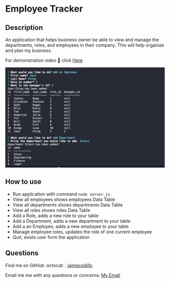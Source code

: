 # Employee Tracker

## Description
An application that helps business owner be able to view and manage the departments, roles, and employees in their company. This will help organize and plan my business.

For demonstration video :movie_camera: click [Here](https://drive.google.com/file/d/1BArBnEm5dgwmzhDtLcqveP87YTWGlmhn/preview)

![Application Screenshot](https://github.com/jaimecedillo/employee-tracker/blob/main/screenshot.png)

## How to use

* Run application with command `node server.js.`
* View all employees shows employees Data Table
* View all departments shows departments Data Table
* View all roles shows roles Data Table
* Add a Role, adds a new role to your table
* Add a Department, adds a new department to your table
* Add a an Employee, adds a new employee to your table
* Manage employee roles, updates the role of one current employee
* Quit, exists user form the application



## Questions

Find me on GitHub :octocat: : [jaimecedillo](https://github.com/jaimecedillo)<br />

Email me me with any questions or concerns: [My Email](mailto:serj162004@yahoo.com)<br />